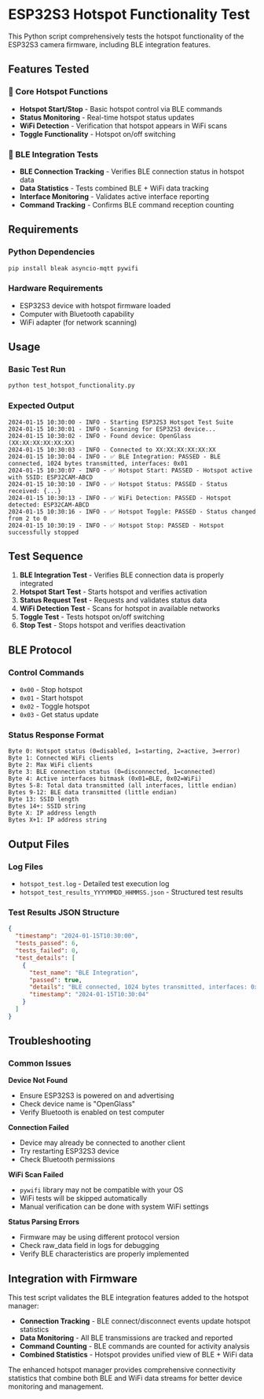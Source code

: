 # ESP32S3 Hotspot Functionality Test

This Python script comprehensively tests the hotspot functionality of the ESP32S3 camera firmware, including BLE integration features.

## Features Tested

### 🔧 Core Hotspot Functions
- **Hotspot Start/Stop** - Basic hotspot control via BLE commands
- **Status Monitoring** - Real-time hotspot status updates
- **WiFi Detection** - Verification that hotspot appears in WiFi scans
- **Toggle Functionality** - Hotspot on/off switching

### 🔗 BLE Integration Tests
- **BLE Connection Tracking** - Verifies BLE connection status in hotspot data
- **Data Statistics** - Tests combined BLE + WiFi data tracking
- **Interface Monitoring** - Validates active interface reporting
- **Command Tracking** - Confirms BLE command reception counting

## Requirements

### Python Dependencies
```bash
pip install bleak asyncio-mqtt pywifi
```

### Hardware Requirements
- ESP32S3 device with hotspot firmware loaded
- Computer with Bluetooth capability
- WiFi adapter (for network scanning)

## Usage

### Basic Test Run
```bash
python test_hotspot_functionality.py
```

### Expected Output
```
2024-01-15 10:30:00 - INFO - Starting ESP32S3 Hotspot Test Suite
2024-01-15 10:30:01 - INFO - Scanning for ESP32S3 device...
2024-01-15 10:30:02 - INFO - Found device: OpenGlass (XX:XX:XX:XX:XX:XX)
2024-01-15 10:30:03 - INFO - Connected to XX:XX:XX:XX:XX:XX
2024-01-15 10:30:04 - INFO - ✅ BLE Integration: PASSED - BLE connected, 1024 bytes transmitted, interfaces: 0x01
2024-01-15 10:30:07 - INFO - ✅ Hotspot Start: PASSED - Hotspot active with SSID: ESP32CAM-ABCD
2024-01-15 10:30:10 - INFO - ✅ Hotspot Status: PASSED - Status received: {...}
2024-01-15 10:30:13 - INFO - ✅ WiFi Detection: PASSED - Hotspot detected: ESP32CAM-ABCD
2024-01-15 10:30:16 - INFO - ✅ Hotspot Toggle: PASSED - Status changed from 2 to 0
2024-01-15 10:30:19 - INFO - ✅ Hotspot Stop: PASSED - Hotspot successfully stopped
```

## Test Sequence

1. **BLE Integration Test** - Verifies BLE connection data is properly integrated
2. **Hotspot Start Test** - Starts hotspot and verifies activation
3. **Status Request Test** - Requests and validates status data
4. **WiFi Detection Test** - Scans for hotspot in available networks
5. **Toggle Test** - Tests hotspot on/off switching
6. **Stop Test** - Stops hotspot and verifies deactivation

## BLE Protocol

### Control Commands
- `0x00` - Stop hotspot
- `0x01` - Start hotspot
- `0x02` - Toggle hotspot
- `0x03` - Get status update

### Status Response Format
```
Byte 0: Hotspot status (0=disabled, 1=starting, 2=active, 3=error)
Byte 1: Connected WiFi clients
Byte 2: Max WiFi clients
Byte 3: BLE connection status (0=disconnected, 1=connected)
Byte 4: Active interfaces bitmask (0x01=BLE, 0x02=WiFi)
Bytes 5-8: Total data transmitted (all interfaces, little endian)
Bytes 9-12: BLE data transmitted (little endian)
Byte 13: SSID length
Bytes 14+: SSID string
Byte X: IP address length
Bytes X+1: IP address string
```

## Output Files

### Log Files
- `hotspot_test.log` - Detailed test execution log
- `hotspot_test_results_YYYYMMDD_HHMMSS.json` - Structured test results

### Test Results JSON Structure
```json
{
  "timestamp": "2024-01-15T10:30:00",
  "tests_passed": 6,
  "tests_failed": 0,
  "test_details": [
    {
      "test_name": "BLE Integration",
      "passed": true,
      "details": "BLE connected, 1024 bytes transmitted, interfaces: 0x01",
      "timestamp": "2024-01-15T10:30:04"
    }
  ]
}
```

## Troubleshooting

### Common Issues

**Device Not Found**
- Ensure ESP32S3 is powered on and advertising
- Check device name is "OpenGlass"
- Verify Bluetooth is enabled on test computer

**Connection Failed**
- Device may already be connected to another client
- Try restarting ESP32S3 device
- Check Bluetooth permissions

**WiFi Scan Failed**
- `pywifi` library may not be compatible with your OS
- WiFi tests will be skipped automatically
- Manual verification can be done with system WiFi settings

**Status Parsing Errors**
- Firmware may be using different protocol version
- Check raw_data field in logs for debugging
- Verify BLE characteristics are properly implemented

## Integration with Firmware

This test script validates the BLE integration features added to the hotspot manager:

- **Connection Tracking** - BLE connect/disconnect events update hotspot statistics
- **Data Monitoring** - All BLE transmissions are tracked and reported
- **Command Counting** - BLE commands are counted for activity analysis
- **Combined Statistics** - Hotspot provides unified view of BLE + WiFi data

The enhanced hotspot manager provides comprehensive connectivity statistics that combine both BLE and WiFi data streams for better device monitoring and management. 